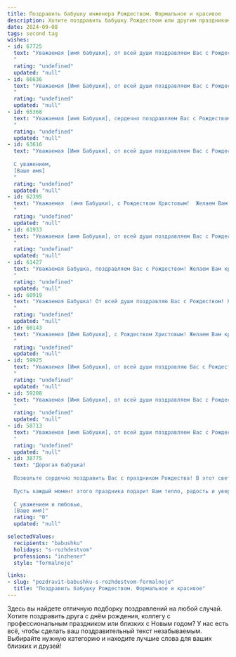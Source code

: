 ```yaml
---
title: Поздравить бабушку инженера Рождеством. Формальное и красивое
description: Хотите поздравить бабушку Рождеством или другим праздником? Наш ИИ создаст незабываемое поздравление, а вы обязательно выделитесь среди других.  
date: 2024-09-08
tags: second tag
wishes:
- id: 67725
  text: "Уважаемая [имя бабушки], от всей души поздравляем Вас с Рождеством Христовым! Желаем Вам крепкого здоровья, душевного спокойствия и радости в этом светлом празднике. Пусть в Вашем доме всегда царит тепло и уют, а в сердце — мир и гармония. С Рождеством!
  "
  rating: "undefined"
  updated: "null"
- id: 66636
  text: "Уважаемая [Имя Бабушки], от всей души поздравляем Вас с Рождеством Христовым! Желаем Вам крепкого здоровья, мира, благополучия и долгих лет жизни. Пусть этот светлый праздник принесет в Ваш дом радость, тепло и уют.
  "
  rating: "undefined"
  updated: "null"
- id: 65368
  text: "Уважаемая [имя Бабушки], сердечно поздравляем Вас с Рождеством Христовым! Желаем Вам крепкого здоровья, благополучия, душевного тепла и радости в этом светлом празднике. Пусть  Вас всегда окружают любовь и забота близких, а профессиональные достижения, как верный спутник, ведут к новым открытиям и успехам. С Рождеством!
  "
  rating: "undefined"
  updated: "null"
- id: 63616
  text: "Уважаемая [Имя Бабушки], от всей души поздравляем Вас с Рождеством! Желаем Вам крепкого здоровья, душевного тепла и праздничного настроения. Пусть этот светлый праздник принесет Вам мир, радость и благополучие.
  
  С уважением,
  [Ваше имя]
  "
  rating: "undefined"
  updated: "null"
- id: 62395
  text: "Уважаемая  (имя Бабушки), с Рождеством Христовым!  Желаем Вам в этот светлый праздник крепкого здоровья, благополучия и  радости, а также успехов в Вашей профессиональной деятельности,  вдохновения и новых идей в сфере инженерного дела!
  "
  rating: "undefined"
  updated: "null"
- id: 61933
  text: "Уважаемая [имя Бабушки], от всей души поздравляем Вас с Рождеством Христовым! Желаем Вам крепкого здоровья, душевного тепла и безмятежной радости в этот светлый праздник. Пусть Рождественская звезда освещает Ваш путь и приносит в Ваш дом благополучие и мир.
  "
  rating: "undefined"
  updated: "null"
- id: 61427
  text: "Уважаемая Бабушка, поздравляем Вас с Рождеством! Желаем Вам крепкого здоровья, семейного благополучия и мирного неба над головой. Пусть в Вашем доме всегда царят тепло и уют, а Ваша инженерная мудрость и опыт приносят пользу и радость окружающим.
  "
  rating: "undefined"
  updated: "null"
- id: 60919
  text: "Уважаемая Бабушка! От всей души поздравляю Вас с Рождеством! Желаю Вам крепкого здоровья, душевного тепла и мирного неба над головой. Пусть в Вашем доме всегда царит уют, а Рождественское чудо принесет Вам радость и благополучие!
  "
  rating: "undefined"
  updated: "null"
- id: 60143
  text: "Уважаемая [Имя Бабушки], с Рождеством Христовым! Желаем Вам крепкого здоровья, душевного тепла и  радости в новом году. Пусть  Вас  окружают  любовь  и  забота. Пусть  Ваши  инженерные  таланты  и  опыт  по-прежнему  приносят  Вам  удовлетворение  и  успех.
  "
  rating: "undefined"
  updated: "null"
- id: 59925
  text: "Уважаемая [Имя Бабушки], от всей души поздравляю Вас с Рождеством Христовым! Желаю Вам крепкого здоровья, душевного тепла и мирного неба над головой. Пусть этот светлый праздник принесет Вам радость, благополучие и исполнение всех Ваших желаний.  Пусть Рождественская звезда освещает Ваш путь, а ангел-хранитель оберегает от всех невзгод!
  "
  rating: "undefined"
  updated: "null"
- id: 59208
  text: "Уважаемая [Имя Бабушки], от всей души поздравляем Вас с Рождеством! Желаем Вам крепкого здоровья, душевного тепла и благополучия в Новом году. Пусть рождественские чудеса согреют Вас своим светом, а предстоящие дни будут полны радости и приятных моментов.
  "
  rating: "undefined"
  updated: "null"
- id: 58713
  text: "Уважаемая [имя Бабушки], от всей души поздравляем Вас с Рождеством Христовым! Желаем Вам крепкого здоровья, душевного тепла, семейного благополучия и, конечно, всего самого доброго в Новом году! Пусть Рождество принесет в Ваш дом мир, радость и свет!
  "
  rating: "undefined"
  updated: "null"
- id: 38775
  text: "Дорогая бабушка!
  
  Позвольте сердечно поздравить Вас с праздником Рождества! В этот светлый и волшебный день хочу пожелать Вам здоровья, счастья и вдохновения. Ваши мудрость и поддержка всегда были для нашей семьи опорой, а Ваши инженерные достижения служат примером настойчивости и целеустремленности.
  
  Пусть каждый момент этого праздника подарит Вам тепло, радость и уверенность в завтрашнем дне. Желаю, чтобы в Вашем доме царили любовь и гармония, а мечты сбывались с легкостью, словно рождественская звезда на небе.
  
  С уважением и любовью,
  [Ваше имя]"
  rating: "0"
  updated: "null"

selectedValues:
  recipients: "babushku"
  holidays: "s-rozhdestvom"
  professions: "inzhener"
  style: "formalnoje"

links:
- slug: "pozdravit-babushku-s-rozhdestvom-formalnoje"
  title: "Поздравить бабушку Рождеством. Формальное и красивое"
---
```


Здесь вы найдете отличную подборку поздравлений на любой случай. 
Хотите поздравить друга с днём рождения, коллегу с профессиональным праздником или близких с Новым годом? У нас есть всё, чтобы сделать ваш поздравительный текст незабываемым. Выбирайте нужную категорию и находите лучшие слова для ваших близких и друзей!
